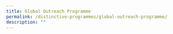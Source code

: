 ```yaml
---
title: Global Outreach Programme
permalink: /distinctive-programmes/global-outreach-programme/
description: ""
---
```


